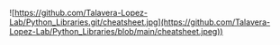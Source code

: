 ![https://github.com/Talavera-Lopez-Lab/Python_Libraries.git/cheatsheet.jpg](https://github.com/Talavera-Lopez-Lab/Python_Libraries/blob/main/cheatsheet.jpeg))
